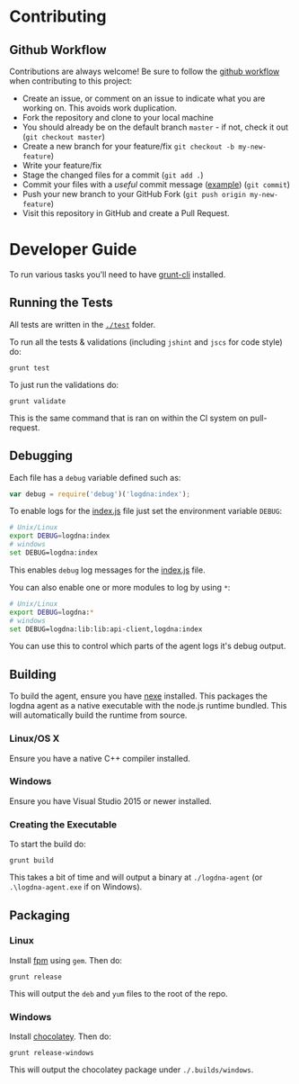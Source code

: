 # Contributing

## Github Workflow

Contributions are always welcome! Be sure to follow the [github workflow](https://guides.github.com/introduction/flow/) when contributing to this project:

* Create an issue, or comment on an issue to indicate what you are working on. This avoids work duplication.
* Fork the repository and clone to your local machine
* You should already be on the default branch `master` - if not, check it out (`git checkout master`)
* Create a new branch for your feature/fix `git checkout -b my-new-feature`)
* Write your feature/fix
* Stage the changed files for a commit (`git add .`)
* Commit your files with a *useful* commit message ([example](https://github.com/Azure/azure-quickstart-templates/commit/53699fed9983d4adead63d9182566dec4b8430d4)) (`git commit`)
* Push your new branch to your GitHub Fork (`git push origin my-new-feature`)
* Visit this repository in GitHub and create a Pull Request.

# Developer Guide

To run various tasks you'll need to have [grunt-cli](https://npmjs.com/grunt-cli) installed.

## Running the Tests

All tests are written in the [`./test`](./test) folder.

To run all the tests & validations (including `jshint` and `jscs` for code style) do:

```
grunt test
```

To just run the validations do:

```
grunt validate
```

This is the same command that is ran on within the CI system on pull-request.

## Debugging

Each file has a `debug` variable defined such as:

```js
var debug = require('debug')('logdna:index');
```

To enable logs for the [index.js](https://github.com/sedouard/logdna-agent/blob/master/index.js) file just set the environment variable `DEBUG`:

```bash
# Unix/Linux
export DEBUG=logdna:index
# windows
set DEBUG=logdna:index
```

This enables `debug` log messages for the [index.js](https://github.com/sedouard/logdna-agent/blob/master/index.js) file.

You can also enable one or more modules to log by using `*`:

```bash
# Unix/Linux
export DEBUG=logdna:*
# windows
set DEBUG=logdna:lib:lib:api-client,logdna:index
```

You can use this to control which parts of the agent logs it's debug output.

## Building

To build the agent, ensure you have [nexe](https://www.npmjs.com/package/nexe) installed. This packages the logdna agent as a native executable
with the node.js runtime bundled. This will automatically build the runtime from source.

### Linux/OS X

Ensure you have a native C++ compiler installed.

### Windows

Ensure you have Visual Studio 2015 or newer installed.

### Creating the Executable

To start the build do:

```
grunt build
```

This takes a bit of time and will output a binary at `./logdna-agent` (or `.\logdna-agent.exe` if on Windows).

## Packaging

### Linux

Install [fpm](https://github.com/jordansissel/fpm) using `gem`. Then do:

```
grunt release
```

This will output the `deb` and `yum` files to the root of the repo.

### Windows

Install [chocolatey](https://chocolatey.org). Then do:

```
grunt release-windows
```

This will output the chocolatey package under `./.builds/windows`.
